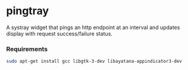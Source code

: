 # pingtray

A systray widget that pings an http endpoint at an interval and updates display with request success/failure status.

### Requirements

```bash
sudo apt-get install gcc libgtk-3-dev libayatana-appindicator3-dev
```
